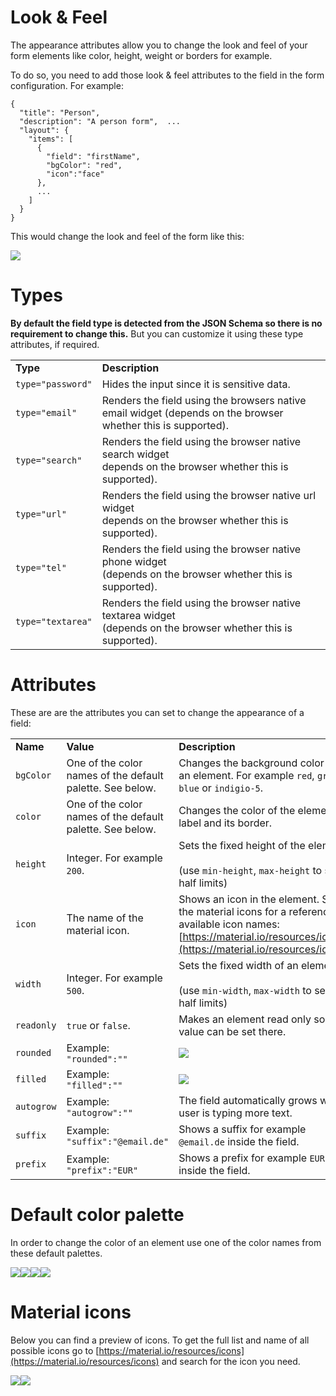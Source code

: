 # Look & Feel   

The appearance attributes allow you to change the look and feel of your form elements like color, height, weight or borders for example.

To do so, you need to add those look & feel attributes to the field in the form configuration. For example:

```
{
  "title": "Person",
  "description": "A person form",  ...
  "layout": {
    "items": [
      {
        "field": "firstName", 
        "bgColor": "red",
        "icon":"face"
      },
      ...
    ]
  }
}
```

This would change the look and feel of the form like this:

![](https://logabit.atlassian.net/wiki/download/attachments/2151288157/image-20201024-075456.png?api=v2)

# Types

**By default the field type is detected from the JSON Schema so there is no requirement to change this.** But you can customize it using these type attributes, if required.

|     |                                                                                                                      |
| --- |----------------------------------------------------------------------------------------------------------------------|
| **Type** | **Description**                                                                                                      |
| `type="password"` | Hides the input since it is sensitive data.                                                                          |
| `type="email"` | Renders the field using the browsers native email widget (depends on the browser whether this is supported).         |
| `type="search"` | Renders the field using the browser native search widget  <br/>depends on the browser whether this is supported).    |
| `type="url"` | Renders the field using the browser native url widget  <br/>depends on the browser whether this is supported).       |
| `type="tel"` | Renders the field using the browser native phone widget  <br/>(depends on the browser whether this is supported).    |
| `type="textarea"` | Renders the field using the browser native textarea widget  <br/>(depends on the browser whether this is supported). |

# Attributes

These are are the attributes you can set to change the appearance of a field:

|     |                                                           |                                                                                                                                                                          |
| --- |-----------------------------------------------------------|--------------------------------------------------------------------------------------------------------------------------------------------------------------------------|
| **Name** | **Value**                                                 | **Description**                                                                                                                                                          |
| `bgColor` | One of the color names of the default palette. See below. | Changes the background color of an element. For example `red`, `green`, `blue` or `indigio-5`.                                                                           |
| `color` | One of the color names of the default palette. See below. | Changes the color of the element label and its border.                                                                                                                   |
| `height` | Integer. For example `200`.                               | Sets the fixed height of the element.<br/><br/>(use `min-height`, `max-height` to set half limits)                                                                       |
| `icon` | The name of the material icon.                            | Shows an icon in the element. See the material icons for a reference of available icon names: [https://material.io/resources/icons](https://material.io/resources/icons) |
| `width` | Integer. For example `500`.                               | Sets the fixed width of an element.<br/><br/>(use `min-width`, `max-width` to set half limits)                                                                           |
| `readonly` | `true` or `false`.                                        | Makes an element read only so no value can be set there.                                                                                                                 |
| `rounded` | Example:  <br/>`"rounded":""`                             | ![](https://logabit.atlassian.net/wiki/download/attachments/2151288157/image-20201024-083526.png?api=v2)                                                                 |
| `filled` | Example:  <br/>`"filled":""`                              | ![](https://logabit.atlassian.net/wiki/download/attachments/2151288157/image-20201024-083608.png?api=v2)                                                                 |
| `autogrow` | Example:  <br/>`"autogrow":""`                            | The field automatically grows while user is typing more text.                                                                                                            |
| `suffix` | Example: `"suffix":"@email.de"`                           | Shows a suffix for example `@email.de` inside the field.                                                                                                                 |
| `prefix` | Example:  <br/>`"prefix":"EUR"`                           | Shows a prefix for example `EUR` inside the field.                                                                                                                       |

# Default color palette

In order to change the color of an element use one of the color names from these default palettes.

![](https://logabit.atlassian.net/wiki/download/attachments/2151288157/grafik-20201023-101832.png?api=v2)![](https://logabit.atlassian.net/wiki/download/attachments/2151288157/grafik-20201023-101851.png?api=v2)![](https://logabit.atlassian.net/wiki/download/attachments/2151288157/grafik-20201023-101933.png?api=v2)![](https://logabit.atlassian.net/wiki/download/attachments/2151288157/grafik-20201023-101950.png?api=v2)

# Material icons

Below you can find a preview of icons. To get the full list and name of all possible icons go to [https://material.io/resources/icons](https://material.io/resources/icons) and search for the icon you need.

![](https://logabit.atlassian.net/wiki/download/attachments/2151288157/grafik-20201023-102559.png?api=v2)![](https://logabit.atlassian.net/wiki/download/attachments/2151288157/grafik-20201023-102736.png?api=v2)
